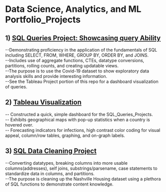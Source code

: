 # Data Science, Analytics, and ML Portfolio_Projects

## 1) [SQL Queries Project: Showcasing query Ability](https://github.com/CodesterEvans/Portfolio_Projects/blob/8c2e5046fad95c6a3ad18d603d87871974f42f2d/SQL_Queries_Project.sql)

--Demonstrating proficiency in the application of the fundamentals of SQL including SELECT, FROM, WHERE, GROUP BY, ORDER BY, and JOINS. \
--Includes use of aggregate functions, CTEs, datatype conversions, partitions, rolling counts, and creating updatable views.  \
--The purpose is to use the Covid-19 dataset to show exploratory data analysis skills and provide interesting information. \
--See the Tableau Project portion of this repo for a dashboard visualization of queries.

## 2) [Tableau Visualization](https://public.tableau.com/views/CovidStatisticsProject/Dashboard1?:language=en-US&:display_count=n&:origin=viz_share_link)


-- Constructed a quick, simple dashboard for the SQL_Queries_Projects.\
-- Exhibits geographical maps with pop-up statistics when a country is hovered over.\
-- Forecasting indicators for infections, high contrast color coding for visual appeal, column/row tables, graphing, and on-graph labels.

## 3) [SQL Data Cleaning Project](https://github.com/CodesterEvans/Portfolio_Projects/blob/8c2e5046fad95c6a3ad18d603d87871974f42f2d/SQL_Data_Cleaning_Project.sql)

--Converting datatypes, breaking columns into more usable columns(addresses), self joins, substrings/parsename, case statements to standardize data in columns, and partitions.\
--The purpose is cleaning up the Nashville Housing dataset using a plethora of SQL functions to demonstrate content knowledge.

